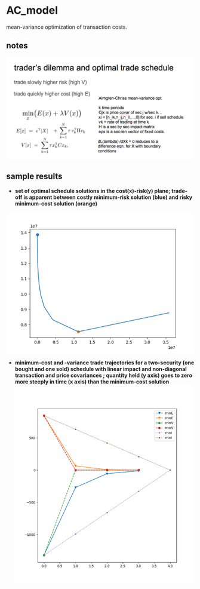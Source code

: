 # AC_model
mean-variance optimization of transaction costs. 


## notes 
![alt text](https://github.com/amadeus-pinto/AC_model/blob/master/figs/note.png)


## sample results
  * __set of optimal schedule solutions in the cost(x)-risk(y) plane; trade-off is apparent between costly minimum-risk solution (blue) and risky minimum-cost solution (orange)__
  
![alt text](https://github.com/amadeus-pinto/AC_model/blob/master/figs/EvL.png)

  * __minimum-cost and -variance trade trajectories for a two-security (one bought and one sold) schedule with linear impact and non-diagonal transaction and price covariances ; quantity held (y axis) goes to zero more steeply in time (x axis) than the minimum-cost solution__
![alt text](https://github.com/amadeus-pinto/AC_model/blob/master/figs/buy_sell_im.png)
